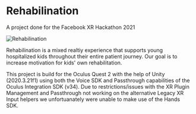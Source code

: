 # Rehabilination
A project done for the Facebook XR Hackathon 2021

![Rehabilination](https://i.imgur.com/YDfAEfb.png)

Rehabilination is a mixed realtiy experience that supports young hospitalized kids throughout their entire patient journey. Our goal is to increase motivation for kids' own rehabilitation.

This project is build for the Oculus Quest 2 with the help of Unity (2020.3.21f1) using both the Voice SDK and Passthrough capabilities of the Oculus Integration SDK (v34). Due to restrictions/issues with the XR Plugin Management and Passthrough not working on the alternative Legacy XR Input helpers we unfortuanately were unable to make use of the Hands SDK.
